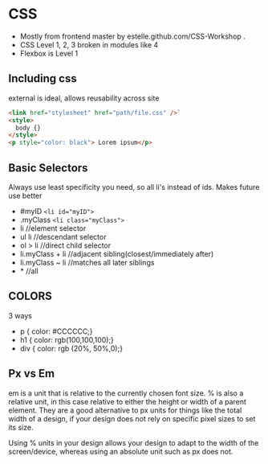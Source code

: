 # CSS
- Mostly from frontend master by estelle.github.com/CSS-Workshop .
- CSS Level 1, 2, 3 broken in modules like 4
- Flexbox is Level 1

## Including css
external is ideal, allows reusability across site
```html
<link href="stylesheet" href="path/file.css" />`
<style>
  body {}
</style>
<p style="color: black"> Lorem ipsum</p>
```

## Basic Selectors
Always use least specificity you need, so all li's instead of ids. Makes future use better


- #myID `<li id="myID">`
- .myClass `<li class="myClass">`
- li //element selector
- ul li //descendant selector
- ol > li //direct child selector
- li.myClass + li //adjacent sibling(closest/immediately after)
- li.myClass ~ li //matches all later siblings
- \* //all

## COLORS
3 ways

- p { color: #CCCCCC;}
- h1 { color: rgb(100,100,100);}
- div { color: rgb (20%, 50%,0);}

## Px vs Em
em is a unit that is relative to the currently chosen font size.
% is also a relative unit, in this case relative to either the height or width of a parent element. They are a good alternative to px units for things like the total width of a design, if your design does not rely on specific pixel sizes to set its size.

Using % units in your design allows your design to adapt to the width of the screen/device, whereas using an absolute unit such as px does not.
